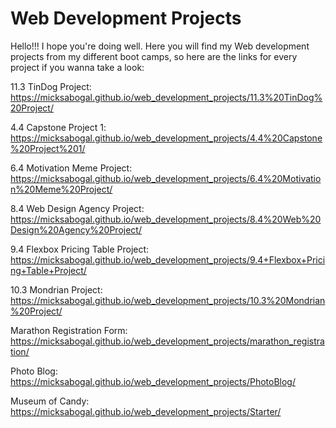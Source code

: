 
<h1>Web Development Projects</h1>

Hello!!! I hope you're doing well. Here you will find my Web development projects from my different boot camps, so here are the links for every project if you wanna take a look: 

11.3 TinDog Project: https://micksabogal.github.io/web_development_projects/11.3%20TinDog%20Project/

4.4 Capstone Project 1:
https://micksabogal.github.io/web_development_projects/4.4%20Capstone%20Project%201/

6.4 Motivation Meme Project:
https://micksabogal.github.io/web_development_projects/6.4%20Motivation%20Meme%20Project/

8.4 Web Design Agency Project:
https://micksabogal.github.io/web_development_projects/8.4%20Web%20Design%20Agency%20Project/

9.4 Flexbox Pricing Table Project:
https://micksabogal.github.io/web_development_projects/9.4+Flexbox+Pricing+Table+Project/

10.3 Mondrian Project:
https://micksabogal.github.io/web_development_projects/10.3%20Mondrian%20Project/

Marathon Registration Form:
https://micksabogal.github.io/web_development_projects/marathon_registration/

Photo Blog:
https://micksabogal.github.io/web_development_projects/PhotoBlog/

Museum of Candy: 
https://micksabogal.github.io/web_development_projects/Starter/
